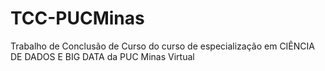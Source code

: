 # TCC-PUCMinas
Trabalho de Conclusão de Curso  do curso de especialização em CIÊNCIA DE DADOS E BIG DATA da PUC Minas Virtual
